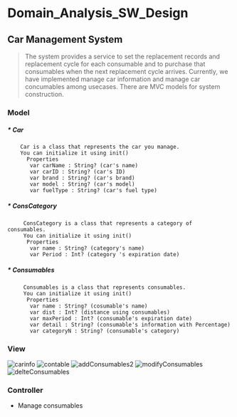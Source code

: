 # Domain_Analysis_SW_Design
## Car Management System 
>
> The system provides a service to set the replacement records and replacement cycle for each consumable and to purchase that consumables when the next replacement cycle arrives. 
    Currently, we have implemented manage car information and manage car concumables among usecases.
   There are MVC models for system construction.
>
### Model
##### * Car
        Car is a class that represents the car you manage.
        You can initialize it using init()
          Properties   
           var carName : String? (car's name)
           var carID : String? (car's ID)
           var brand : String? (car's brand)
           var model : String? (car's model)
           var fuelType : String? (car's fuel type)
           
##### * ConsCategory
         ConsCategory is a class that represents a category of consumables.
         You can initialize it using init()
          Properties   
           var name : String? (category's name)
           var Period : Int? (category 's expiration date)
           
##### * Consumables
         Consumables is a class that represents consumables.
         You can initialize it using init()
          Properties
           var name : String? (cosumable's name)
           var dist : Int? (distance using consumables)
           var maxPeriod : Int? (consumable's expiration date)
           var detail : String? (consumable's information with Percentage)
           var categoryN : String? (consumable's category)
### View
![carinfo](https://user-images.githubusercontent.com/70695311/101260668-9aeeb000-3774-11eb-9b45-01d9a492a835.png)
![contable](https://user-images.githubusercontent.com/70695311/101260663-932f0b80-3774-11eb-8f73-88a8602a0d4c.png)
![addConsumables2](https://user-images.githubusercontent.com/70695311/101260667-988c5600-3774-11eb-85aa-b166cdf44eb9.png)
![modifyConsumables](https://user-images.githubusercontent.com/70695311/101260673-a80b9f00-3774-11eb-8c85-4d4410cd049a.png)
![delteConsumables](https://user-images.githubusercontent.com/70695311/101260677-ac37bc80-3774-11eb-908c-69621ef1733f.png)

### Controller 
- Manage consumables
